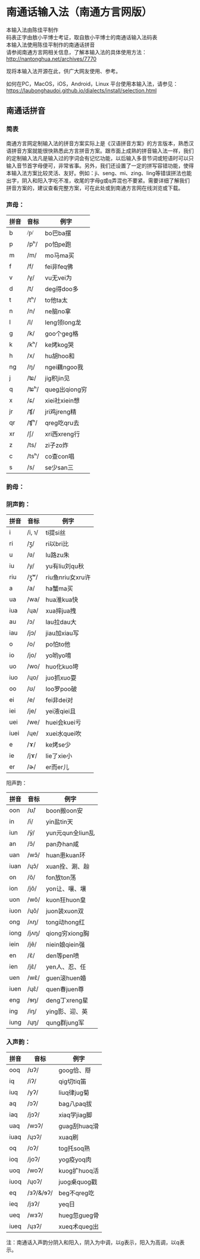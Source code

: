 
南通话输入法（南通方言网版）
============================

本输入法由陈佳平制作<br> 码表正字由敖小平博士考证，取自敖小平博士的南通话输入法码表<br> 本输入法使用陈佳平制作的南通话拼音<br> 请参阅南通方言网相关信息，了解本输入法的具体使用方法：<br> <http://nantonghua.net/archives/7770> <br>

现将本输入法开源在此，供广大网友使用、参考。<br>

如何在PC，MacOS，iOS，Android，Linux 平台使用本输入法，请参见：<br> <https://laubonghaudoi.github.io/dialects/install/selection.html>

南通话拼音
----------

### 简表

南通方言网定制输入法的拼音方案实际上是《汉语拼音方案》的方言版本，熟悉汉语拼音方案就能很快熟悉此方言拼音方案。跟市面上成熟的拼音输入法一样，我们的定制输入法凡是输入过的字词会有记忆功能，以后输入多音节词或短语时可以只输入音节首字母便可，非常省事。另外，我们还设置了一定的拼写容错功能，使得本输入法方案比较灵活、友好。例如：ji、seng、mi、zing、ling等错误拼法也能出字，阴入和阳入字吃不准，收尾的字母g或q弄混也不要紧。需要详细了解我们拼音方案的，建议查看完整方案，可在此处或到南通方言网在线浏览或下载。

### 声母：

| 拼音 | 音标  | 例字          |
|------|-------|---------------|
| b    | <span style="font-family: Times New Roman;">/p/</span>   | bo巴ba摆      |
| p    | /pʰ/  | po怕pe跑      |
| m    | /m/   | mo马ma买      |
| f    | /f/   | fei非feq佛    |
| v    | /v̥/   | vu无vei为     |
| d    | /t/   | deg得doo多    |
| t    | /tʰ/  | to他ta太      |
| n    | /n/   | ne脑no拿      |
| l    | /l/   | leng领long龙  |
| g    | /k/   | goo个geg格    |
| k    | /kʰ/  | ke烤kog哭     |
| h    | /x/   | hu胡hoo和     |
| ng   | /ŋ/   | ngei藕ngoo我  |
| j    | /ʨ/   | jig积jin见    |
| q    | /ʨʰ/  | queg出qiong穷 |
| x    | /ɕ/   | xiei社xiein想 |
| jr   | /ʧ/   | jri鸡jreng精  |
| qr   | /ʧʰ/  | qreg吃qru去   |
| xr   | /ʃ/   | xri西xreng行  |
| z    | /ts/  | zi子zo炸      |
| c    | /tsʰ/ | co查con唱     |
| s    | /s/   | se少san三     |

### 韵母：

### 阴声韵：

| 拼音 | 音标   | 例字             |
|------|--------|------------------|
| i    | /i, ɿ/ | ti提si丝         |
| ri   | /ʒ̩/    | ri以bri比        |
| u    | /ʋ/    | lu路zu朱         |
| iu   | /y/    | yu有liu刘qu秋    |
| riu  | /ʒ̩ʷ/   | riu鱼nriu女xru许 |
| a    | /a/    | ha蟹ma买         |
| ua   | /wa/   | hua淮kua快       |
| iua  | /ɥa/   | xua摔jua拽       |
| au   | /ɔ/    | lau拉dau大       |
| iau  | /jɔ/   | jiau加xiau写     |
| o    | /o/    | po怕to他         |
| io   | /jo/   | yo哟yo唷         |
| uo   | /wo/   | huo化kuo垮       |
| iuo  | /ɥo/   | juo抓xuo耍       |
| oo   | /ʊ/    | loo罗poo破       |
| ei   | /e/    | fei非dei对       |
| iei  | /je/   | yei液qiei且      |
| uei  | /we/   | huei会kuei亏     |
| iuei | /ɥe/   | xuei水quei吹     |
| e    | /ɤ/    | ke烤se少         |
| ie   | /jɤ/   | lie了xie小       |
| er   | /ɚ/    | er而er儿         |

阳声韵：

| 拼音 | 音标  | 例字             |
|------|-------|------------------|
| oon  | /ʊ̃/   | boon搬oon安      |
| in   | /ĩ/   | yin盐tin天       |
| iun  | /ỹ/   | yun元qun全liun乱 |
| an   | /ɔ̃/   | pan办han咸       |
| uan  | /wɔ̃/  | huan患kuan环     |
| iuan | /ɥɔ̃/  | xuan拴、涮、赸   |
| on   | /õ/   | fon放ton荡       |
| ion  | /jõ/  | yon让、嚷、壤    |
| uon  | /wõ/  | kuon狂huon皇     |
| iuon | /ɥõ/  | juon装xuon双     |
| ong  | /ʌŋ/  | tong动hong红     |
| iong | /jʌŋ/ | qiong穷xiong胸   |
| iein | /jẽ/  | niein娘qiein强   |
| en   | /ɛ̃/   | den等pen喷       |
| ien  | /jɛ̃/  | yen人、忍、任    |
| uen  | /wɛ̃/  | guen滚huen婚     |
| iuen | /ɥɛ̃/  | quen春juen尊     |
| eng  | /ɘŋ/  | deng丁xreng星    |
| ing  | /iŋ/  | ying影、迎、英   |
| iung | /ɥŋ/  | qung群jung军     |

### 入声韵：

| 拼音 | 音标      | 例字         |
|------|-----------|--------------|
| ooq  | /ʊʔ/      | goog佮、搿   |
| iq   | /iʔ/      | qig切tiq笛   |
| iuq  | /yʔ/      | liuq律jug菊  |
| aq   | /ɔʔ/      | bag八paq拔   |
| iaq  | /jɔʔ/     | xiaq学jiag脚 |
| uaq  | /wɔʔ/     | guag刮huaq滑 |
| iuaq | /ɥɔʔ/     | xuaq刷       |
| oq   | /oʔ/      | tog托soq熟   |
| ioq  | /joʔ/     | yog疫yoq肉   |
| uoq  | /woʔ/     | kuog扩huoq活 |
| iuoq | /ɥoʔ/     | juog桌quog戳 |
| eq   | /ɜʔ/&/ɘʔ/ | beg不qreg吃  |
| ieq  | /jɜʔ/     | yeq日        |
| ueq  | /wɜʔ/     | hueg忽gueg骨 |
| iueq | /ɥɜʔ/     | xueq术queg出 |

注：南通话入声韵分阴入和阳入，阴入为中调，以g表示，阳入为高调，以q表示。
